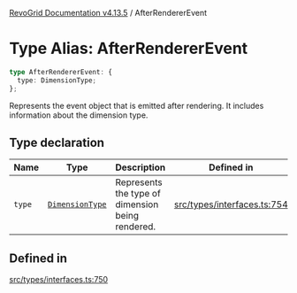 [RevoGrid Documentation v4.13.5](README.md) / AfterRendererEvent

# Type Alias: AfterRendererEvent

```ts
type AfterRendererEvent: {
  type: DimensionType;
};
```

Represents the event object that is emitted after rendering.
It includes information about the dimension type.

## Type declaration

| Name | Type | Description | Defined in |
| ------ | ------ | ------ | ------ |
| `type` | [`DimensionType`](TypeAlias.DimensionType.md) | Represents the type of dimension being rendered. | [src/types/interfaces.ts:754](https://github.com/revolist/revogrid/blob/f32590b4b251a55e7610f26e48cd67947bdd6441/src/types/interfaces.ts#L754) |

## Defined in

[src/types/interfaces.ts:750](https://github.com/revolist/revogrid/blob/f32590b4b251a55e7610f26e48cd67947bdd6441/src/types/interfaces.ts#L750)
